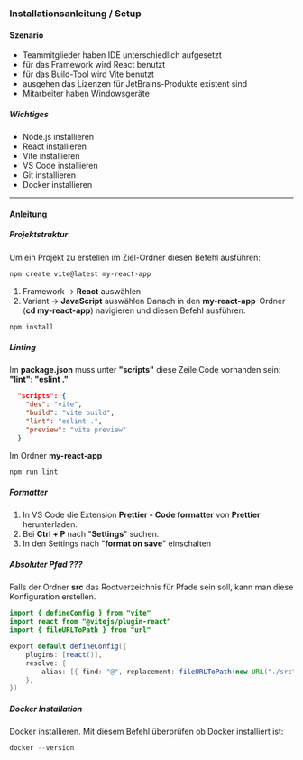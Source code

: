 ### Installationsanleitung / Setup
#### Szenario
- Teammitglieder haben IDE unterschiedlich aufgesetzt
- für das Framework wird React benutzt
- für das Build-Tool wird Vite benutzt
- ausgehen das Lizenzen für JetBrains-Produkte existent sind
- Mitarbeiter haben Windowsgeräte
##### Wichtiges
- Node.js installieren
- React installieren
- Vite installieren
- VS Code installieren
- Git installieren
- Docker installieren

---
#### Anleitung
##### Projektstruktur
Um ein Projekt zu erstellen im Ziel-Ordner diesen Befehl ausführen:
```powershell
npm create vite@latest my-react-app
```
1. Framework -> **React** auswählen
2. Variant -> **JavaScript** auswählen
Danach in den **my-react-app**-Ordner (**cd my-react-app**) navigieren und diesen Befehl ausführen:

```powershell
npm install
```
##### Linting
Im **package.json** muss unter **"scripts"** diese Zeile Code vorhanden sein: **"lint": "eslint ."**

```json
  "scripts": {
    "dev": "vite",
    "build": "vite build",
    "lint": "eslint .",
    "preview": "vite preview"
  }
```
Im Ordner **my-react-app** 
```powershell
npm run lint
```
##### Formatter
1. In VS Code die Extension **Prettier - Code formatter** von **Prettier** herunterladen.
2. Bei **Ctrl + P** nach "**Settings**" suchen. 
3. In den Settings nach "**format on save**" einschalten
##### Absoluter Pfad ???
Falls der Ordner **src** das Rootverzeichnis für Pfade sein soll, kann man diese Konfiguration erstellen.
```java
import { defineConfig } from "vite"
import react from "@vitejs/plugin-react"
import { fileURLToPath } from "url"

export default defineConfig({
    plugins: [react()],
    resolve: {
        alias: [{ find: "@", replacement: fileURLToPath(new URL("./src", import.meta.url)) }],
    },
})
```
##### Docker Installation
Docker installieren.
Mit diesem Befehl überprüfen ob Docker installiert ist:
```powershell
docker --version
```
